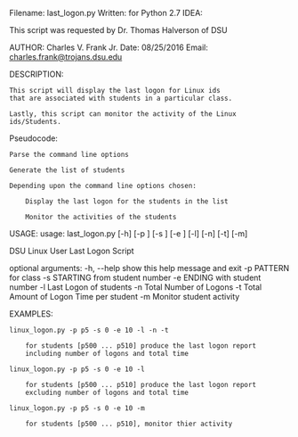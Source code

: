 Filename: 
    last_logon.py
Written:
    for Python 2.7
IDEA:

This script was requested by Dr. Thomas Halverson of DSU

AUTHOR:
    Charles V. Frank Jr.
Date:
    08/25/2016
Email: 
    charles.frank@trojans.dsu.edu

DESCRIPTION:

    This script will display the last logon for Linux ids
    that are associated with students in a particular class.
    
    Lastly, this script can monitor the activity of the Linux ids/Students.

Pseudocode:

    Parse the command line options

    Generate the list of students

    Depending upon the command line options chosen:
        
        Display the last logon for the students in the list

        Monitor the activities of the students

USAGE: 
usage: last_logon.py [-h] [-p <PATTERN>] [-s <STARTING>] [-e <ENDING>] [-l]
                     [-n] [-t] [-m]

DSU Linux User Last Logon Script

optional arguments:
  -h, --help     show this help message and exit
  -p <PATTERN>   PATTERN for class
  -s <STARTING>  STARTING from student number
  -e <ENDING>    ENDING with student number
  -l             Last Logon of students
  -n             Total Number of Logons
  -t             Total Amount of Logon Time per student
  -m             Monitor student activity

EXAMPLES:    

    linux_logon.py -p p5 -s 0 -e 10 -l -n -t

        for students [p500 ... p510] produce the last logon report
        including number of logons and total time

    linux_logon.py -p p5 -s 0 -e 10 -l 

        for students [p500 ... p510] produce the last logon report
        excluding number of logons and total time

    linux_logon.py -p p5 -s 0 -e 10 -m

        for students [p500 ... p510], monitor thier activity
    
